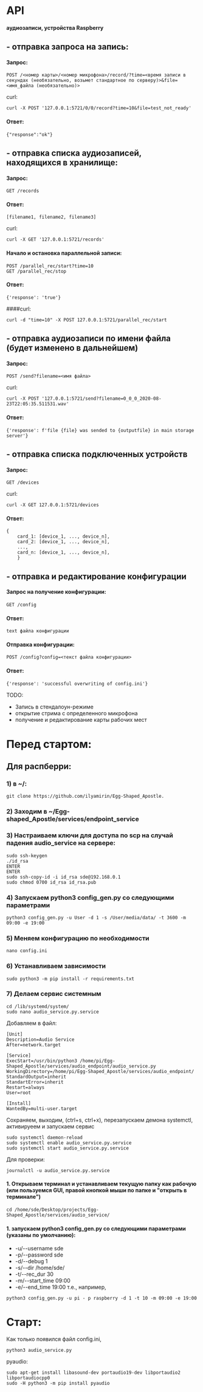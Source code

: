 # API

#### аудиозаписи, устройства Raspberry

## - отправка запроса на запись:

#### Запрос:
```
POST /<номер карты>/<номер микрофона>/record/?time=<время записи в секундах (необязательно, возьмет стандартное по серверу)>&file=<имя_файла (необязательно)>
```
curl:
```
curl -X POST '127.0.0.1:5721/0/0/record?time=10&file=test_not_ready'
```
#### Ответ:
```
{"response":"ok"}
```

## - отправка списка аудиозаписей, находящихся в хранилище:
#### Запрос:
```
GET /records
```
#### Ответ:
```
[filename1, filename2, filename3]
```
curl:
```
curl -X GET '127.0.0.1:5721/records'
```
#### Начало и остановка параллельной записи:
```
POST /parallel_rec/start?time=10
GET /parallel_rec/stop
```
#### Ответ:

```
{'response': 'true'}
```
####curl:
```
curl -d "time=10" -X POST 127.0.0.1:5721/parallel_rec/start
```

## - отправка аудиозаписи по имени файла (будет изменено в дальнейшем)
#### Запрос:
```
POST /send?filename=<имя файла>
```
curl:
```
curl -X POST '127.0.0.1:5721/send?filename=0_0_0_2020-08-23T22:05:35.511531.wav'
```
#### Ответ:
```
{'response': f'file {file} was sended to {outputfile} in main storage server'}
```

## - отправка списка подключенных устройств 
#### Запрос:
```
GET /devices
```
curl:
```
curl -X GET 127.0.0.1:5721/devices
```
#### Ответ:

```
{
    card_1: [device_1, ..., device_n],
    card_2: [device_1, ..., device_n],
    ...,
    card_n: [device_1, ..., device_n],
    }
```

## - отправка и редактирование конфигурации
#### Запрос на получение конфигурации:
```
GET /config
```
#### Ответ:

```
text файла конфигурации
```
#### Отправка конфигурации:
```
POST /config?config=<текст файла конфигурации>
```
#### Ответ:

```
{'response': 'successful overwriting of config.ini'}
```

TODO:
- Запись в стендалоун-режиме
- открытие стрима с определенного микрофона
- получение и редактирование карты рабочих мест


# Перед стартом:

## Для распберри:
### 1) в ~/:
```
git clone https://github.com/ilyamirin/Egg-Shaped_Apostle.
```
### 2) Заходим в ~/Egg-shaped_Apostle/services/endpoint_service
### 3) Настраиваем ключи для доступа по scp на случай падения audio_service на сервере:
```
sudo ssh-keygen
./id_rsa
ENTER
ENTER
sudo ssh-copy-id -i id_rsa sde@192.168.0.1
sudo chmod 0700 id_rsa id_rsa.pub
```
### 4) Запускаем python3 config_gen.py со следующими параметрами
```
python3 config_gen.py -u User -d 1 -s /User/media/data/ -t 3600 -m 09:00 -e 19:00
```
### 5) Меняем конфигурацию по необходимости
```
nano config.ini
```
### 6) Устанавливаем зависимости
```
sudo python3 -m pip install -r requirements.txt
```

### 7) Делаем сервис системным
```
cd /lib/systemd/system/
sudo nano audio_service.py.service
```
Добавляем в файл:
```
[Unit]
Description=Audio Service
After=network.target

[Service]
ExecStart=/usr/bin/python3 /home/pi/Egg-Shaped_Apostle/services/audio_endpoint/audio_service.py
WorkingDirectory=/home/pi/Egg-Shaped_Apostle/services/audio_endpoint/
StandardOutput=inherit
StandartError=inherit
Restart=always
User=root

[Install]
WantedBy=multi-user.target
```
Сохраняем, выходим, (ctrl+s, ctrl+x), перезапускаем демона systemctl, активируеем и запускаем сервис

```
sudo systemctl daemon-reload
sudo systemctl enable audio_service.py.service
sudo systemctl start audio_service.py.service
```

Для проверки:
```
journalctl -u audio_service.py.service
```

#### 1. Открываем терминал и устанавливаем текущую папку как рабочую (или пользуемся GUI, правой кнопкой мыши по папке и "открыть в терминале")
```
cd /home/sde/Desktop/projects/Egg-Shaped_Apostle/services/audio_service/
```
#### 1. запускаем python3 config_gen.py со следующими параметрами (указаны по умолчанию):
- -u/--username sde
- -p/--password sde
- -d/--debug 1
- -s/--dir /home/sde/
- -t/--rec_dur 30
- -m/--start_time 09:00
- -e/--end_time 19:00
т.е., например,
```buildoutcfg
python3 config_gen.py -u pi - p raspberry -d 1 -t 10 -m 09:00 -e 19:00
```
# Старт:
Как только появился файл config.ini,
```buildoutcfg
python3 audio_service.py
```

pyaudio:
```
sudo apt-get install libasound-dev portaudio19-dev libportaudio2 libportaudiocpp0
sudo -H python3 -m pip install pyaudio
```
